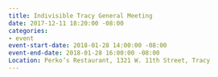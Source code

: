 ```yaml
---
title: Indivisible Tracy General Meeting
date: 2017-12-11 18:20:00 -08:00
categories:
- event
event-start-date: 2018-01-28 14:00:00 -08:00
event-end-date: 2018-01-28 16:00:00 -08:00
Location: Perko’s Restaurant, 1321 W. 11th Street, Tracy
---
```


